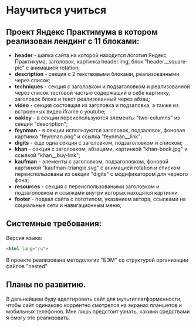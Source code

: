 # Научиться учиться

## Проект **Яндекс Практимума** в котором реализован лендинг с 11 блоками:

- **header** - шапка сайта на которой находится логотип Яндекс Практикума, заголовок, картинка header.img, блок "header\_\_square-pic" с анимацией rotation;
- **description** - секция с 2 текствовыми блоками, реализованными через список;
- **techniques** - секция с заголовком и подзаголовком и реализованной через список тестовой частью содержащий в себе картинку, заголовок блока и текст реализованный через абзац;
- **video** - секция состоящая из заголовка и подзаловка, а также из встроенных видео iframe с youtube;
- **oakley** - в секции переиспользуются элементы "two-columns" из секции "description";
- **feynman** - в секции используются заголовок, подзаловок, фоновая картинка "feynman.png" и ссылка "feynman\_\_link";
- **digits** - еще одна секция с заголовком, подзаголовком и списком;
- **khan** - секция с заголовком, абзацами, картинкой "khan-book.jpg" и ссылкой "khan\_\_buy-link";
- **kaufman** - элементы с заголовком, подзаголовком, фоновой картинкой "kaufman-triangle.svg" с анимацией rotation  и списком переиспользованы из секции "digits" c модификатором для черного фона;
- **resources** - секция с переиспользоваными заголовком и подзаголовком и ссылками внутри которых находятся картинки.
- **footer** - подвал сайта с логотипом, указанием автора, ссылками на социальные сети и навигационным меню;

## Системные требования:

Версия языка:
```html
<html lang="ru">
```
В проекте реализована методологиz "БЭМ" со структурой организации файлов "nested"

## Планы по развитию.

В дальнейшем буду адаптировать сайт для мультиплатформенности, чтобы сайт одинаково коррентно смотрелся на экранах планшетов и мобильных телефонов. Мне лишь предстоит узнать, какими средствами я смогу это реализовать.
